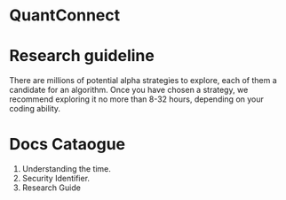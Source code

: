 # QuantConnect

# Research guideline
There are millions of potential alpha strategies to explore, each of them a candidate for an algorithm. Once you have chosen a strategy, we recommend exploring it no more than 8-32 hours, depending on your coding ability.

# Docs Cataogue

1. Understanding the time.
2. Security Identifier.
3. Research Guide


